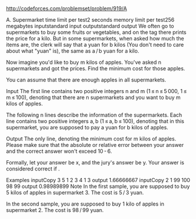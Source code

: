 http://codeforces.com/problemset/problem/919/A


A. Supermarket
time limit per test2 seconds
memory limit per test256 megabytes
inputstandard input
outputstandard output
We often go to supermarkets to buy some fruits or vegetables, and on the tag there prints the price for a kilo. But in some supermarkets, when asked how much the items are, the clerk will say that a yuan for b kilos (You don't need to care about what "yuan" is), the same as a / b yuan for a kilo.

Now imagine you'd like to buy m kilos of apples. You've asked n supermarkets and got the prices. Find the minimum cost for those apples.

You can assume that there are enough apples in all supermarkets.

Input
The first line contains two positive integers n and m (1 ≤ n ≤ 5 000, 1 ≤ m ≤ 100), denoting that there are n supermarkets and you want to buy m kilos of apples.

The following n lines describe the information of the supermarkets. Each line contains two positive integers a, b (1 ≤ a, b ≤ 100), denoting that in this supermarket, you are supposed to pay a yuan for b kilos of apples.

Output
The only line, denoting the minimum cost for m kilos of apples. Please make sure that the absolute or relative error between your answer and the correct answer won't exceed 10 - 6.

Formally, let your answer be x, and the jury's answer be y. Your answer is considered correct if .

Examples
inputCopy
3 5
1 2
3 4
1 3
output
1.66666667
inputCopy
2 1
99 100
98 99
output
0.98989899
Note
In the first sample, you are supposed to buy 5 kilos of apples in supermarket 3. The cost is 5 / 3 yuan.

In the second sample, you are supposed to buy 1 kilo of apples in supermarket 2. The cost is 98 / 99 yuan.

